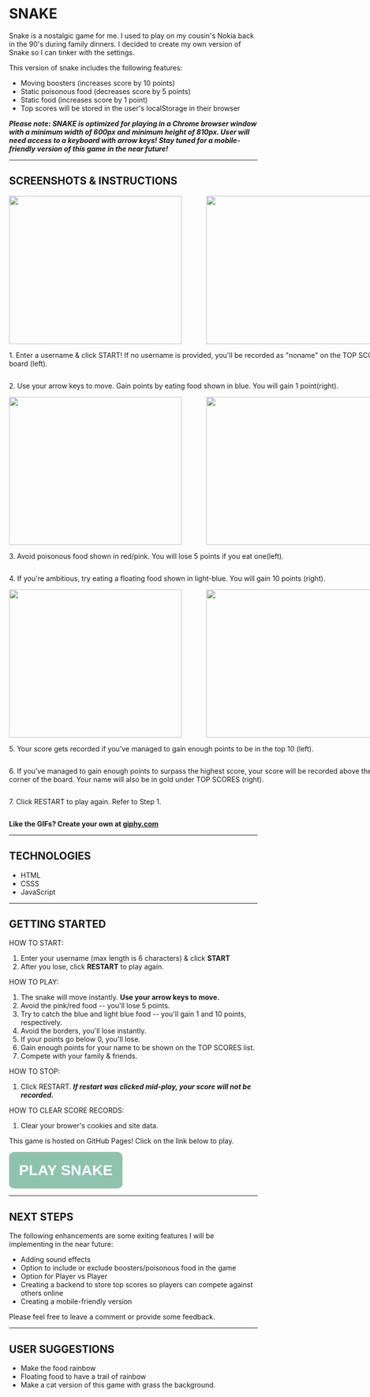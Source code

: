 # **SNAKE**

Snake is a nostalgic game for me. I used to play on my cousin's Nokia back in the 90's during family dinners. I decided to create my own version of Snake so I can tinker with the settings.

This version of snake includes the following features:
* Moving boosters (increases score by 10 points)
* Static poisonous food (decreases score by 5 points)
* Static food (increases score by 1 point)
* Top scores will be stored in the user's localStorage in their browser

***Please note: SNAKE is optimized for playing in a Chrome browser window with a minimum width of 600px and minimum height of 810px. User will need access to a keyboard with arrow keys! Stay tuned for a mobile-friendly version of this game in the near future!***

<hr>

## **SCREENSHOTS & INSTRUCTIONS**

<div style="display:flex; flex-wrap: wrap; width: 800px;">
<img style="flex: 0 0 50%; width: 350px; height: 300px;" src="https://media.giphy.com/media/00DephsKWdKTWQJFDK/giphy.gif">
<img style="flex: 0 0 50%; width: 350px; height: 300px;" src="https://media.giphy.com/media/ZyzunZN5Xt8h1glO7V/giphy.gif">
<p>1. Enter a username & click START! If no username is provided, you'll be recorded as "noname" on the TOP SCORES board (left).</p>
<p> 2. Use your arrow keys to move. Gain points by eating food shown in blue. You will gain 1 point(right).</p>

<img style="flex: 0 0 50%; width: 350px; height: 300px;" src="https://media.giphy.com/media/D3NrE5G94LZzDL3wLK/giphy.gif">

<img style="flex: 0 0 50%; width: 350px; height: 300px;" src="https://media.giphy.com/media/bEwRHZcHvzB6Nj3t2D/giphy.gif">

<p>3. Avoid poisonous food shown in red/pink. You will lose 5 points if you eat one(left).</p>
<p> 4. If you're ambitious, try eating a floating food shown in light-blue. You will gain 10 points (right).</p>
<img style="flex: 0 0 50%; width: 350px; height: 300px;" src="https://media.giphy.com/media/yLq8eZAy82QzYI9HCV/giphy.gif">

<img style="flex: 0 0 50%; width: 350px; height: 300px;" src="https://media.giphy.com/media/tqRQ2tQqkoTtc7CebU/giphy.gif">

<p>5. Your score gets recorded if you've managed to gain enough points to be in the top 10 (left).  </p>
<p>6. If you've managed to gain enough points to surpass the highest score, your score will be recorded above the top left corner of the board. Your name will also be in gold under TOP SCORES (right). </p>
<p>7. Click RESTART to play again. Refer to Step 1.</p>

</div>

<strong>Like the GIFs? Create your own at <a href="https://giphy.com/">giphy.com</a></strong>

<hr>

## **TECHNOLOGIES**

* HTML
* CSSS
* JavaScript

<hr>
<h2><strong>GETTING STARTED</strong></h2>

HOW TO START:
1. Enter your username (max length is 6 characters) & click **START**
2. After you lose, click **RESTART** to play again.

HOW TO PLAY:
1. The snake will move instantly. **Use your arrow keys to move.**
2. Avoid the pink/red food -- you'll lose 5 points.
3. Try to catch the blue and light blue food -- you'll gain 1 and 10 points, respectively.
4. Avoid the borders, you'll lose instantly. 
5. If your points go below 0, you'll lose.
6. Gain enough points for your name to be shown on the TOP SCORES list. 
7. Compete with your family & friends.  

HOW TO STOP:
1. Click RESTART. ***If restart was clicked mid-play, your score will not be recorded.***

HOW TO CLEAR SCORE RECORDS:
1. Clear your brower's cookies and site data.


This game is hosted on GitHub Pages! 
Click on the link below to play.

<button style="padding: 20px; font-size: 30px; border-radius: 10px; background-color: #8EC3B0; border: none;" ><strong><a style="color: white; text-decoration: none;" href="https://vanessaycui.github.io/snake-game/">PLAY SNAKE</a></strong></button>


<hr>

## **NEXT STEPS**

The following enhancements are some exiting features I will be implementing in the near future:
* Adding sound effects
* Option to include or exclude boosters/poisonous food in the game
* Option for Player vs Player
* Creating a backend to store top scores so players can compete against others online
* Creating a mobile-friendly version 

Please feel free to leave a comment or provide some feedback.

<hr>

## **USER SUGGESTIONS**

* Make the food rainbow
* Floating food to have a trail of rainbow
* Make a cat version of this game with grass the background.



